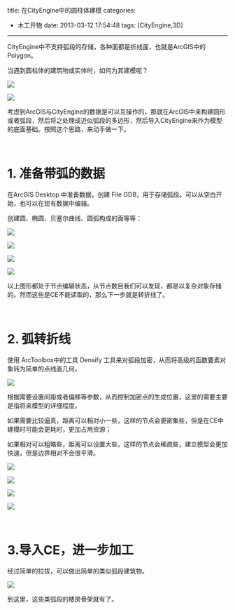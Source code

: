 title: 在CityEngine中的圆柱体建模
categories:
  - 木工开物
date: 2013-03-12 17:54:48
tags: [CityEngine,3D]
---
CityEngine中不支持弧段的存储，各种面都是折线面，也就是ArcGIS中的Polygon。

当遇到圆柱体的建筑物或实体时，如何为其建模呢？

![](http://img.my.csdn.net/uploads/201303/12/1363067872_5967.jpg)

![](http://img.my.csdn.net/uploads/201303/12/1363067887_9719.jpg)

考虑到ArcGIS与CityEngine的数据是可以互操作的，那就在ArcGIS中来构建圆形或者弧段，然后将之处理成近似弧段的多边形，然后导入CityEngine来作为模型的底面基础。按照这个思路，来动手做一下。

<br>

# 1. 准备带弧的数据

在ArcGIS Desktop 中准备数据，创建 File GDB，用于存储弧段。可以从空白开始，也可以在现有数据中编辑。

创建圆、椭圆、贝塞尔曲线、圆弧构成的面等等：

![](http://img.my.csdn.net/uploads/201303/12/1363073123_8744.png)

![](http://img.my.csdn.net/uploads/201303/12/1363073161_6984.png)

![](http://img.my.csdn.net/uploads/201303/12/1363073172_9625.png)

![](http://img.my.csdn.net/uploads/201303/12/1363073260_1858.png)

以上图形都处于节点编辑状态，从节点数目我们可以发现，都是以复杂对象存储的。然而这些是CE不能读取的，那么下一步就是转折线了。

<br>

# 2. 弧转折线

使用 ArcToolbox中的工具 Densify 工具来对弧段加密，从而将高级的函数要素对象转为简单的点线面几何。

![](http://img.my.csdn.net/uploads/201303/12/1363073946_2997.png)
	
根据需要设置间距或者偏移等参数，从而控制加密点的生成位置，这里的需要主要是指将来模型的详细程度。

如果需要比较逼真，距离可以相对小一些，这样的节点会更密集些，但是在CE中建模时可能会更耗时，更加占用资源；

如果相对可以粗略些，距离可以设置大些，这样的节点会稀疏些，建立模型会更加快速，但是边界相对不会很平滑。

![](http://img.my.csdn.net/uploads/201303/12/1363074633_1525.png)

![](http://img.my.csdn.net/uploads/201303/12/1363074641_4067.png)

![](http://img.my.csdn.net/uploads/201303/12/1363074621_4013.png)

![](http://img.my.csdn.net/uploads/201303/12/1363074649_7023.png)

<br>

# 3.导入CE，进一步加工

经过简单的拉拔，可以做出简单的类似弧段建筑物。

![](http://img.my.csdn.net/uploads/201303/12/1363079683_1760.png)

到这里，这些类弧段的楼房骨架就有了。

